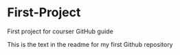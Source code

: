 # First-Project
First project for courser GitHub guide

This is the text in the readme for my first Github repository
